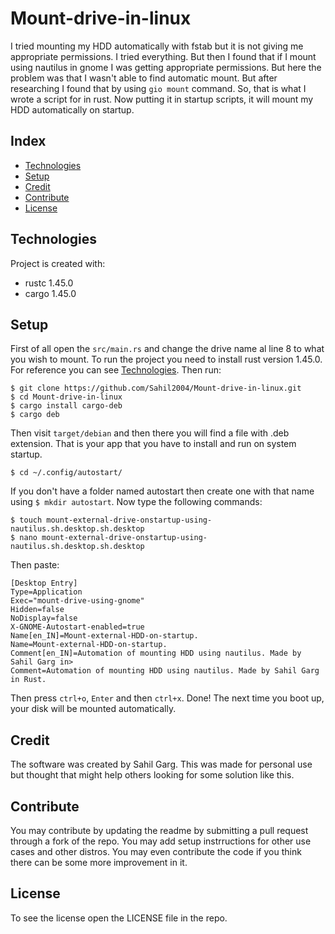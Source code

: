 # Mount-drive-in-linux

I tried mounting my HDD automatically with fstab but it is not giving me appropriate permissions. I tried everything. But then I found that if I mount using nautilus in gnome I was getting appropriate permissions. But here the problem was that I wasn't able to find automatic mount. But after researching I found that by using ```gio mount``` command. So, that is what I wrote a script for in rust. Now putting it in startup scripts, it will mount my HDD automatically on startup.

## Index
* [Technologies](#technologies)
* [Setup](#setup)
* [Credit](#credit)
* [Contribute](#contribute)
* [License](#license)

## Technologies
Project is created with:
* rustc 1.45.0
* cargo 1.45.0

## Setup
First of all open the ```src/main.rs``` and change the drive name al line 8 to what you wish to mount.
To run the project you need to install rust version 1.45.0. For reference you can see [Technologies](#technologies). Then run:

```
$ git clone https://github.com/Sahil2004/Mount-drive-in-linux.git
$ cd Mount-drive-in-linux
$ cargo install cargo-deb
$ cargo deb
```
Then visit ```target/debian``` and then there you will find a file with .deb extension. That is your app that you have to install and run on system startup.
```
$ cd ~/.config/autostart/
```
If you don't have a folder named autostart then create one with that name using ```$ mkdir autostart```.
Now type the following commands:
```
$ touch mount-external-drive-onstartup-using-nautilus.sh.desktop.sh.desktop
$ nano mount-external-drive-onstartup-using-nautilus.sh.desktop.sh.desktop
```
Then paste:
```
[Desktop Entry]
Type=Application
Exec="mount-drive-using-gnome"
Hidden=false
NoDisplay=false
X-GNOME-Autostart-enabled=true
Name[en_IN]=Mount-external-HDD-on-startup.
Name=Mount-external-HDD-on-startup.
Comment[en_IN]=Automation of mounting HDD using nautilus. Made by Sahil Garg in>
Comment=Automation of mounting HDD using nautilus. Made by Sahil Garg in Rust.
```
Then press ```ctrl+o```, ```Enter``` and then ```ctrl+x```.
Done!
The next time you boot up, your disk will be mounted automatically.

## Credit
The software was created by Sahil Garg.
This was made for personal use but thought that might help others looking for some solution like this.

## Contribute
You may contribute by updating the readme by submitting a pull request through a fork of the repo. You may add setup instrructions for other use cases and other distros. You may even contribute the code if you think there can be some more improvement in it.

## License
To see the license open the LICENSE file in the repo.
